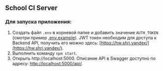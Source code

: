 ## School CI Server

### Для запуска приложения:

1) Cоздать файл `.env` в корневой папке и добавить значение `AUTH_TOKEN` (смотри пример [.env.example](.env.example)). JWT токен необходим для доступа к Backend API, получить его можно здесь: [https://hw.shri.yandex/](https://hw.shri.yandex/).
2) Выполнить команду `npm start`.
3) Открыть http://localhost:5000. Описание API в Swagger доступно по адресу: [http://localhost:5000/api/](http://localhost:5000/api/).
